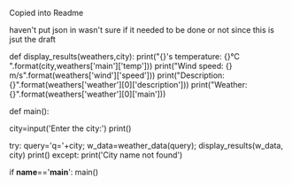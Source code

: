 Copied into Readme

haven't put json in wasn't sure if it needed to be done or not since this is jsut the draft



def display_results(weathers,city):
   print("{}'s temperature: {}°C ".format(city,weathers['main']['temp']))
   print("Wind speed: {} m/s".format(weathers['wind']['speed']))
   print("Description: {}".format(weathers['weather'][0]['description']))
   print("Weather: {}".format(weathers['weather'][0]['main']))


def main():
   
   city=input('Enter the city:')
   print()
   
   try:
      query='q='+city;
      w_data=weather_data(query);
      display_results(w_data, city)
      print()
   except:
      print('City name not found')

if __name__=='__main__':
   main()

